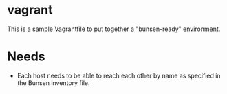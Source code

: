 # vagrant

This is a sample Vagrantfile to put together a "bunsen-ready" environment.

# Needs

- Each host needs to be able to reach each other by name as specified in the Bunsen inventory file.

